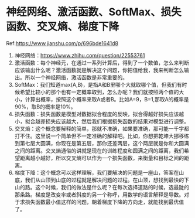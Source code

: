 # 神经网络、激活函数、SoftMax、损失函数、交叉熵、梯度下降

Ref:https://www.jianshu.com/p/696bde1641d8

1. 神经网络：https://www.zhihu.com/question/22553761
2. 激活函数：每个神经元，在通过一系列计算后，得到了一个数值，怎么来判断应该输出什么呢？激活函数就是解决这个问题，你把值给我，我来判断怎么输出。所以一个神经网络，激活函数是非常重要的。
3. SoftMax：我们知道max(A,B)，是指A和B里哪个大就取哪个值，但我们有时候希望比较小的那个也有一定概率取到，怎么办呢？我们就按照两个值的大小，计算出概率，按照这个概率来取A或者B。比如A=9，B=1,那取A的概率是90%，取B的概率是10%。
4. 损失函数：损失函数是模型对数据拟合程度的反映，拟合得越好损失应该越小，拟合越差损失应该越大，然后我们根据损失函数的结果对模型进行调整。
5. 交叉熵：这个概念要解释的简单，那就不准确，如果要准确，那可能一千字都打不住。这里说一个简单但不一定准确的解释吧。比如，你想把乾坤大挪移练到第七层大圆满，你现在是第五层，那你还差两层，这个两层就是你和大圆满之间的距离。交叉熵通俗的讲就是现在的训练程度和圆满之间的距离，我们希望距离越小越好，所以交叉熵可以作为一个损失函数，来衡量和目标之间的距离。
6. 梯度下降：这个概念可以这样理解，我们要解决的问题是一座山，答案在山底，我们从山顶到山底的过程就是解决问题的过程。在山顶，想找到最快的下山的路。这个时候，我们的做法是什么呢？在每次选择道路的时候，选最陡的那条路。梯度是改变率或者斜度的另一个称呼，用数学的语言解释是导数。对于求损失函数最小值这样的问题，朝着梯度下降的方向走，就能找到最优值了。

